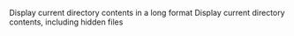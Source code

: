 Display current directory contents in a long format
Display current directory contents, including hidden files 
